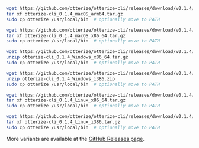 <Tabs groupId="operating-systems">



<TabItem value="mac" label="Mac">
<Tabs>
<TabItem value="Apple Silicon" label="Apple Silicon">

```bash
wget https://github.com/otterize/otterize-cli/releases/download/v0.1.4/otterize-cli_0.1.4_macOS_arm64.tar.gz
tar xf otterize-cli_0.1.4_macOS_arm64.tar.gz
sudo cp otterize /usr/local/bin  # optionally move to PATH
```
</TabItem>
<TabItem value="Intel 64-bit" label="Intel 64-bit">

```bash
wget https://github.com/otterize/otterize-cli/releases/download/v0.1.4/otterize-cli_0.1.4_macOS_x86_64.tar.gz
tar xf otterize-cli_0.1.4_macOS_x86_64.tar.gz
sudo cp otterize /usr/local/bin  # optionally move to PATH
```
</TabItem>
</Tabs>
</TabItem>

<TabItem value="windows" label="Windows">
<Tabs>
<TabItem value="64-bit" label="64-bit">

```bash
wget https://github.com/otterize/otterize-cli/releases/download/v0.1.4/otterize-cli_0.1.4_Windows_x86_64.zip
unzip otterize-cli_0.1.4_Windows_x86_64.tar.gz
sudo cp otterize /usr/local/bin  # optionally move to PATH
```
</TabItem>
<TabItem value="32-bit" label="32-bit">

```bash
wget https://github.com/otterize/otterize-cli/releases/download/v0.1.4/otterize-cli_0.1.4_Windows_i386.zip
unzip otterize-cli_0.1.4_Windows_i386.zip
sudo cp otterize /usr/local/bin  # optionally move to PATH
```
</TabItem>
</Tabs>
</TabItem>
<TabItem value="linux" label="Linux">
<Tabs>
<TabItem value="amd64" label="amd64">

```bash
wget https://github.com/otterize/otterize-cli/releases/download/v0.1.4/otterize-cli_0.1.4_Linux_x86_64.tar.gz
tar xf otterize-cli_0.1.4_Linux_x86_64.tar.gz
sudo cp otterize /usr/local/bin  # optionally move to PATH
```
</TabItem>
<TabItem value="i386" label="i386">

```bash
wget https://github.com/otterize/otterize-cli/releases/download/v0.1.4/otterize-cli_0.1.4_Linux_i386.tar.gz
tar xf otterize-cli_0.1.4_Linux_i386.tar.gz
sudo cp otterize /usr/local/bin  # optionally move to PATH
```
</TabItem>
</Tabs>
</TabItem>

</Tabs>

More variants are available at the [GitHub Releases page](https://github.com/otterize/otterize-cli/releases).
